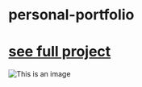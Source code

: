 # personal-portfolio

# [see full project](https://augustocamati.github.io/personal-portfolio/)
![This is an image](https://github.com/augustocamati/images/blob/main/augustocamati.github.io_personal-portfolio_.png?raw=true)
